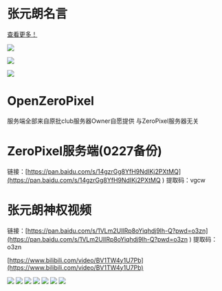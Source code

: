 ![[]()](https://github.com/hanbao233xD/OpenZeroPixel/blob/main/img/retouch_2022081117490610.jpg?raw=true)
# 张元朗名言

[查看更多！](https://ylang.gay/namebb.html)

![](https://github.com/hanbao233xD/OpenZeroPixel/blob/main/img/?raw=true)


![](https://github.com/hanbao233xD/OpenZeroPixel/blob/main/img/20220818_nianqiu.jpg?raw=true)

![](https://github.com/hanbao233xD/OpenZeroPixel/blob/main/img/Screenshot_20220720_100931.jpg?raw=true)
# OpenZeroPixel

服务端全部来自原批club服务器Owner自愿提供 与ZeroPixel服务器无关

# ZeroPixel服务端(0227备份)

链接：[https://pan.baidu.com/s/14gzrGg8YfH9NdIKj2PXtMQ](https://pan.baidu.com/s/14gzrGg8YfH9NdIKj2PXtMQ ) 
提取码：vgcw 


# 张元朗神权视频

链接：[https://pan.baidu.com/s/1VLm2UlIRp8oYiqhdj9lh-Q?pwd=o3zn](https://pan.baidu.com/s/1VLm2UlIRp8oYiqhdj9lh-Q?pwd=o3zn ) 
提取码：o3zn 

[https://www.bilibili.com/video/BV1TW4y1U7Pb](https://www.bilibili.com/video/BV1TW4y1U7Pb)

![](https://github.com/hanbao233xD/OpenZeroPixel/blob/main/img/QQ图片20220718175852.jpg?raw=true)
![](https://github.com/hanbao233xD/OpenZeroPixel/blob/main/img/QQ图片20220718175902.jpg?raw=true)
![](https://github.com/hanbao233xD/OpenZeroPixel/blob/main/img/QQ图片20220718175936.png?raw=true)
![](https://github.com/hanbao233xD/OpenZeroPixel/blob/main/img/QQ图片20220718175955.jpg?raw=true)
![](https://github.com/hanbao233xD/OpenZeroPixel/blob/main/img/QQ图片20220718180034.jpg?raw=true)
![](https://github.com/hanbao233xD/OpenZeroPixel/blob/main/img/QQ图片20220718180040.jpg?raw=true)
![](https://github.com/hanbao233xD/OpenZeroPixel/blob/main/img/QQ图片20220718180052.png?raw=true)





